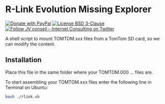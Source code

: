 # R-Link Evolution Missing Explorer

[![Donate with PayPal](https://img.shields.io/badge/Donate-PayPal-green.svg)](https://www.paypal.com/cgi-bin/webscr?cmd=_s-xclick&hosted_button_id=P3DGL6EANDY96&source=url)
[![License BSD 3-Clause](https://img.shields.io/badge/License-BSD%203--Clause-blue.svg)](LICENSE)
[![Follow JV conseil – Internet Consulting on Twitter](https://img.shields.io/twitter/follow/JVconseil.svg?style=social&logo=twitter)](https://twitter.com/JVconseil)

A shell script to mount TOMTOM.xxx files from a TomTom SD card, so we can modify the content.

## Installation

Place this file in the same folder where your TOMTOM.000 ... files are.

To start assembling your TOMTOM.xxx files enter the following line in Terminal on Ubuntu:

```bash
bash ./rlink.sh
````
